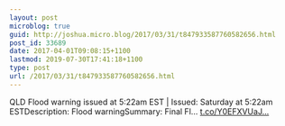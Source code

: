 ```yaml
---
layout: post
microblog: true
guid: http://joshua.micro.blog/2017/03/31/t847933587760582656.html
post_id: 33689
date: 2017-04-01T09:08:15+1100
lastmod: 2019-07-30T17:41:18+1100
type: post
url: /2017/03/31/t847933587760582656.html
---
```

QLD Flood warning issued at 5:22am EST | Issued: Saturday at 5:22am ESTDescription: Flood warningSummary: Final Fl… [t.co/Y0EFXVUaJ...](https://t.co/Y0EFXVUaJ4)
